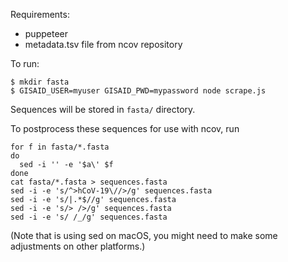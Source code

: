 Requirements:

* puppeteer
* metadata.tsv file from ncov repository

To run:

```
$ mkdir fasta
$ GISAID_USER=myuser GISAID_PWD=mypassword node scrape.js
```

Sequences will be stored in `fasta/` directory.

To postprocess these sequences for use with ncov, run

```
for f in fasta/*.fasta
do
  sed -i '' -e '$a\' $f
done
cat fasta/*.fasta > sequences.fasta
sed -i -e 's/^>hCoV-19\//>/g' sequences.fasta
sed -i -e 's/|.*$//g' sequences.fasta
sed -i -e 's/> />/g' sequences.fasta
sed -i -e 's/ /_/g' sequences.fasta
```

(Note that is using sed on macOS, you might need to make some adjustments on other platforms.)
